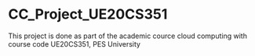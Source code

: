 # CC_Project_UE20CS351
This project is done as part of the academic cource cloud computing with course code UE20CS351, PES University
